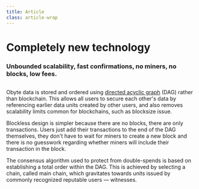 ```yaml
---
title: Article
class: article-wrap
---
```

<div class="article-flex">
    <div class="header-block">
        <h1>Completely new technology</h1>
        <h3>Unbounded scalability, fast confirmations, no miners, no blocks, low fees.</h3>
    </div>
    <div class="article-img-block">
        <img src="/user/themes/obyte/assets/article-images/article1.png" alt="">
    </div>
</div>

<p>Obyte data is stored and ordered using <a target="_blank" href="https://en.wikipedia.org/wiki/Directed_acyclic_graph">directed acyclic graph</a> (DAG) rather than blockchain. This allows all users to secure each other's data by referencing earlier data units created by other users, and also removes scalability limits common for blockchains, such as blocksize issue.</p>
<p>Blockless design is simpler because there are no blocks, there are only transactions. Users just add their transactions to the end of the DAG themselves, they don't have to wait for miners to create a new block and there is no guesswork regarding whether miners will include their transaction in the block.</p>
<p>The consensus algorithm used to protect from double-spends is based on establishing a total order within the DAG. This is achieved by selecting a chain, called main chain, which gravitates towards units issued by commonly recognized reputable users — witnesses.</p>





